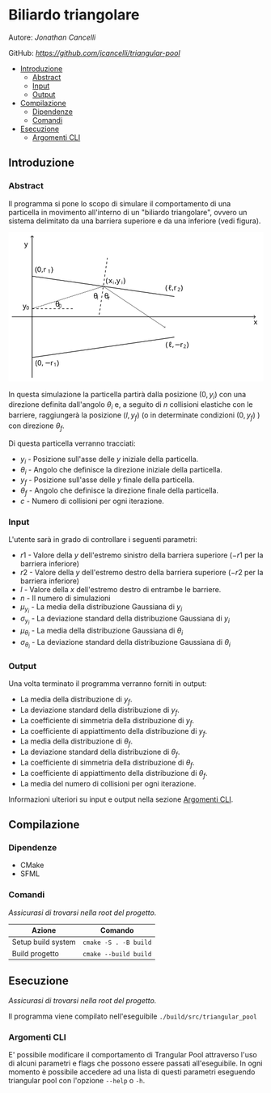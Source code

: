 # Biliardo triangolare

Autore: *Jonathan Cancelli*

GitHub: *https://github.com/jcancelli/triangular-pool*

- [Introduzione](#introduzione)
	- [Abstract](#abstract)
	- [Input](#input)
	- [Output](#output)
- [Compilazione](#compilazione)
	- [Dipendenze](#dipendenze)
	- [Comandi](#comandi)
- [Esecuzione](#esecuzione)
	- [Argomenti CLI](#argomenti-cli)

## Introduzione

### Abstract

Il programma si pone lo scopo di simulare il comportamento di una
particella in movimento all'interno di un "biliardo triangolare", ovvero
un sistema delimitato da una barriera superiore e da una inferiore (vedi figura).

![biliardo triangolare](biliardo.svg)

In questa simulazione la particella partirà dalla posizione $(0, y_i)$ con
una direzione definita dall'angolo $\theta_i$ e, a seguito di $n$ collisioni elastiche con
le barriere, raggiungerà la posizione $(l, y_f)$ (o in determinate condizioni $(0, y_f)$ )
con direzione $\theta_f$.

Di questa particella verranno tracciati:
- $y_i$ - Posizione sull'asse delle $y$ iniziale della particella.
- $\theta_i$ - Angolo che definisce la direzione iniziale della particella.
- $y_f$ - Posizione sull'asse delle $y$ finale della particella.
- $\theta_f$ - Angolo che definisce la direzione finale della particella.
- $c$ - Numero di collisioni per ogni iterazione.


### Input

L'utente sarà in grado di controllare i seguenti parametri:
- $r1$ - Valore della $y$ dell'estremo sinistro della barriera superiore ($-r1$ per la
barriera inferiore)
- $r2$ - Valore della $y$ dell'estremo destro della barriera superiore ($-r2$ per la
barriera inferiore)
- $l$ - Valore della $x$ dell'estremo destro di entrambe le barriere.
- $n$ - Il numero di simulazioni
- $\mu_{y_i}$ - La media della distribuzione Gaussiana di $y_i$
- $\sigma_{y_i}$ - La deviazione standard della distribuzione Gaussiana di $y_i$
- $\mu_{\theta_i}$ - La media della distribuzione Gaussiana di $\theta_i$
- $\sigma_{\theta_i}$ - La deviazione standard della distribuzione Gaussiana di $\theta_i$


### Output

Una volta terminato il programma verranno forniti in output:
- La media della distribuzione di $y_f$.
- La deviazione standard della distribuzione di $y_f$.
- La coefficiente di simmetria della distribuzione di $y_f$.
- La coefficiente di appiattimento della distribuzione di $y_f$.
- La media della distribuzione di $\theta_f$.
- La deviazione standard della distribuzione di $\theta_f$.
- La coefficiente di simmetria della distribuzione di $\theta_f$.
- La coefficiente di appiattimento della distribuzione di $\theta_f$.
- La media del numero di collisioni per ogni iterazione.




Informazioni ulteriori su input e output nella sezione [Argomenti CLI](#argomenti-cli).


## Compilazione

### Dipendenze
- CMake
- SFML

### Comandi

*Assicurasi di trovarsi nella root del progetto.*

| Azione |  Comando |
| -------|----------|
| Setup build system | `cmake -S . -B build` |
| Build progetto | `cmake --build build` |


## Esecuzione

*Assicurasi di trovarsi nella root del progetto.*

Il programma viene compilato nell'eseguibile `./build/src/triangular_pool`

### Argomenti CLI

E' possibile modificare il comportamento di Trangular Pool attraverso
l'uso di alcuni parametri e flags che possono essere passati all'eseguibile.
In ogni momento è possibile accedere ad una lista di questi parametri eseguendo
triangular pool con l'opzione `--help` o `-h`.